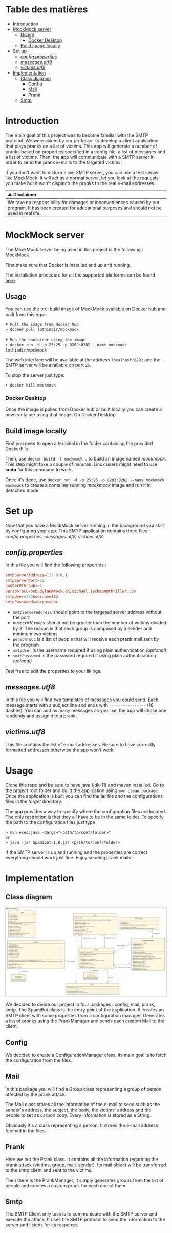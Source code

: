# Table des matières

- [Introduction](#introduction)
- [MockMock server](#mockmock-server)
    * [Usage](#usage)
        + [Docker Desktop](#docker-desktop)
    * [Build image locally](#build-image-locally)
- [Set up](#set-up)
    * [_config.properties_](#-configproperties-)
    * [_messages.utf8_](#-messagesutf8-)
    * [_victims.utf8_](#-victimsutf8-)
- [Implementation](#implementation)
    * [Class diagram](#class-diagram)
        + [Config](#config)
        + [Mail](#mail)
        + [Prank](#prank)
    * [Smtp](#smtp)

# Introduction

The main goal of this project was to become familiar with the SMTP protocol. We
were asked by our professor to develop a client application that plays pranks on
a list of victims. This app will generate a number of pranks based on properties
specified in a config file, a list of messages and a list of victims. Then, the
app will communicate with a SMTP server in order to send the prank e-mails to
the targeted victims.

If you don't want to disturb a live SMTP server, you can use a test server like
MockMock. It will act as a normal server, let you look at the requests you make
but it won't dispatch the pranks to the real e-mail addresses.

| :warning: Disclaimer |
|:---------------------|
| We take no responsibility for damages or inconveniences caused by our program. It has been created for educational purposes and should not be used in real life. |

# MockMock server

The MockMock server being used in this project is the
following : [MockMock](https://github.com/HEIGVD-Course-API/MockMock)

First make sure that Docker is installed and up and running.

The installation procedure for all the supported platforms can be
found [here](https://docs.docker.com/engine/install/).

## Usage

You can use the pre-build image of MockMock available
on [Docker hub](https://hub.docker.com/repository/docker/lothindir/mockmock) and
built from this repo:

```
# Pull the image from docker hub
> docker pull lothindir/mockmock

# Run the container using the image
> docker run -d -p 25:25 -p 8282:8282 --name mockmock lothindir/mockmock
```

The web interface will be available at the address `localhost:8282` and the SMTP
server will be available on port `25`.

To stop the server just type:

```
> docker kill mockmock
```

### Docker Desktop

Once the image is pulled from Docker hub or built locally you can create a new
container using that image. On Docker Desktop

## Build image locally

First you need to open a terminal in the folder containing the provided
DockerFile.

Then, use `docker build -t mockmock .` to build an image named *mockmock*. This
step might take a couple of minutes. Linux users might need to use **sudo** for
this command to work.

Once it's done,
use `docker run -d -p 25:25 -p 8282:8282 --name mockmock mockmock` to create a
container running *mockmock* image and run it in detached mode.

# Set up

Now that you have a MockMock server running in the background you start by
configuring your app. This SMTP application contains three files : _config.properties, messages.utf8, victims.utf8_.

## _config.properties_

In this file you will find the following properties :

```conf
smtpServerAddress=127.0.0.1
smtpServerPort=25
numberOfGroups=1
personToCC=bob.dylan@rock.ch,michael.jackson@thriller.com
smtpUser=123username123
smtpPassword=abcpassabc
```

* `smtpServerAddress` should point to the targeted server address without the
  port
* `numberOfGroups` should not be greater than the number of victims divided by
  3. The reason is that each group is composed by a sender and minimum two
  victims
* `personToCC` is a list of people that will receive each prank mail sent by the
  program
* `smtpUser` is the username required if using plain authentication _(optional)_
* `smtpPassword` is the password required if using plain authentication _(
  optional)_

Feel free to edit the properties to your likings.

## _messages.utf8_

In this file you will find two templates of messages you could send. Each
message starts with a subject line and ends with `----------------` (16 dashes).
You can add as many messages as you like, the app will chose one randomly and
assign it to a prank.

## _victims.utf8_

This file contains the list of e-mail addresses. Be sure to have correctly
formatted addresses otherwise the app won't work.

# Usage

Clone this repo and be sure to have java (jdk-11) and maven installed. Go to the
project root folder and build the application using `mvn clean package`. Once
the application is built you can find the jar file and the configurations files
in the _target_ directory.

The app provides a way to specify where the configuration files are located. The
only restriction is that they all have to be in the same folder. To specify the
path to the configuration files just type

```
> mvn exec:java -Dargs="<path/to/conf/folder>"
or
> java -jar Spamibot-1.0.jar <path/to/conf/folder>
```

If the SMTP server is up and running and the properties are correct everything
should work just fine. Enjoy sending prank mails !

# Implementation

## Class diagram

![class diagram](figures/uml_diagram_smtp.png)

We decided to divide our project in four packages : config, mail, prank, smtp.
The SpamiBot class is the entry point of the application. It creates an SMTP
client with some properties from a configuration manager. Generates a list of
pranks using the PrankManager and sends each custom Mail to the client.

## Config

We decided to create a ConfigurationManager class, its main goal is to fetch the
configuration from the files.

## Mail

In this package you will find a Group class representing a group of person
affected by the prank attack.

The Mail class stores all the information of the e-mail to send such as the
sender's address, the subject, the body, the victims' address and the people to
set as carbon copy. Every information is stored as a String.

Obviously it's a class representing a person. It stores the e-mail address
fetched in the files.

## Prank

Here we put the Prank class. It contains all the information regarding the prank
attack (victims, group, mail, sender). Its mail object will be transferred to
the smtp client and sent to the victims.

Then there is the PrankManager, it simply generates groups from the list of
people and creates a custom prank for each one of them.

## Smtp

The SMTP Client only task is to communicate with the SMTP server and execute the
attack. It uses the SMTP protocol to send the information to the server and
listens for its response.

